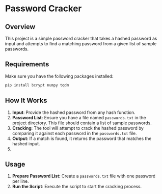# Password Cracker

## Overview

This project is a simple password cracker that takes a hashed password as input and attempts to find a matching password from a given list of sample passwords.

## Requirements

Make sure you have the following packages installed:

```bash
pip install bcrypt numpy tqdm
```

## How It Works

1. **Input**: Provide the hashed password from any hash function.
2. **Password List**: Ensure you have a file named `passwords.txt` in the project directory. This file should contain a list of sample passwords.
3. **Cracking**: The tool will attempt to crack the hashed password by comparing it against each password in the `passwords.txt` file.
4. **Output**: If a match is found, it returns the password that matches the hashed input.
5. 
## Usage

1. **Prepare Password List**: Create a `passwords.txt` file with one password per line.
2. **Run the Script**: Execute the script to start the cracking process.

